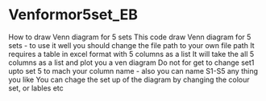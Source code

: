 # Venformor5set_EB
How to draw Venn diagram for 5 sets
This code draw Venn diagram for 5 sets - to use it well you should change the file path to your own file path
It requires a table in excel format with 5 columns as a list
It will take the all 5 columns as a list and plot you a ven diagram
Do not for get to change set1 upto set 5 to mach your column name - also you can name S1-S5 any thing you like
You can chage the set up of the diagram by changing the colour set, or lables etc
